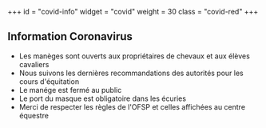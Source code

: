 +++
id = "covid-info"
widget = "covid"
weight = 30
class = "covid-red"
+++
## Information Coronavirus

- Les manèges sont ouverts aux propriétaires de chevaux et aux élèves cavaliers
- Nous suivons les dernières recommandations des autorités pour les cours d'équitation
- Le manége est fermé au public
- Le port du masque est obligatoire dans les écuries
- Merci de respecter les règles de l'OFSP et celles affichées au centre équestre
